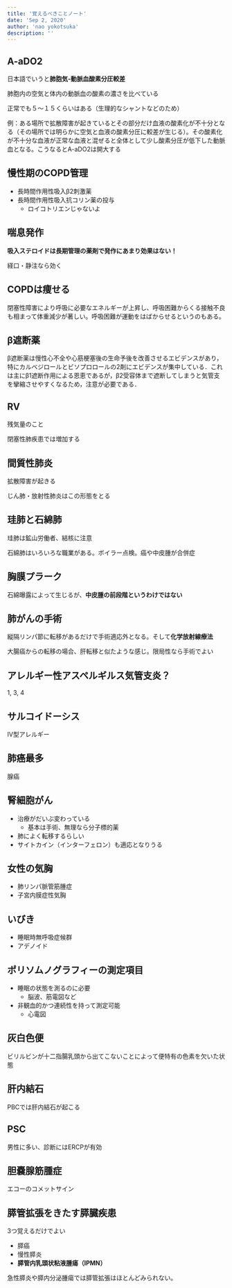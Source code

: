 ```yaml
---
title: '覚えるべきことノート'
date: 'Sep 2, 2020'
author: 'nao yokotsuka'
description: ''
---
```


## A-aDO2

日本語でいうと**肺胞気-動脈血酸素分圧較差**

肺胞内の空気と体内の動脈血の酸素の濃さを比べている

正常でも５〜１５くらいはある（生理的なシャントなどのため）

例：ある場所で拡散障害が起きているとその部分だけ血液の酸素化が不十分となる（その場所では明らかに空気と血液の酸素分圧に較差が生じる）。その酸素化が不十分な血液が正常な血液と混ぜると全体として少し酸素分圧が低下した動脈血となる。こうなるとA-aDO2は開大する

## 慢性期のCOPD管理

- 長時間作用性吸入β2刺激薬
- 長時間作用性吸入抗コリン薬の投与
  - ロイコトリエンじゃないよ

## 喘息発作

**吸入ステロイドは長期管理の薬剤で発作にあまり効果はない！**

経口・静注なら効く

## COPDは痩せる

閉塞性障害により呼吸に必要なエネルギーが上昇し、呼吸困難からくる接触不良も相まって体重減少が著しい。呼吸困難が運動をはばからせるというのもある。

## β遮断薬

β遮断薬は慢性心不全や心筋梗塞後の生命予後を改善させるエビデンスがあり，特にカルベジロールとビソプロロールの2剤にエビデンスが集中している．これは主にβ1遮断作用による恩恵であるが，β2受容体まで遮断してしまうと気管支を攣縮させやすくなるため，注意が必要である．

## RV

残気量のこと

閉塞性肺疾患では増加する

## 間質性肺炎

拡散障害が起きる

じん肺・放射性肺炎はこの形態をとる

## 珪肺と石綿肺

珪肺は鉱山労働者、結核に注意

石綿肺はいろいろな職業がある。ボイラー点検。癌や中皮腫が合併症

## 胸膜プラーク

石綿曝露によって生じるが、**中皮腫の前段階というわけではない**

## 肺がんの手術

縦隔リンパ節に転移があるだけで手術適応外となる。そして**化学放射線療法**

大腸癌からの転移の場合、肝転移と似たような感じ。限局性なら手術でよい

## アレルギー性アスペルギルス気管支炎？

1, 3, 4

## サルコイドーシス

Ⅳ型アレルギー

## 肺癌最多

腺癌

## 腎細胞がん

- 治療がだいぶ変わっている
  - 基本は手術、無理なら分子標的薬
- 肺によく転移するらしい
- サイトカイン（インターフェロン）も適応となりうる

## 女性の気胸

- 肺リンパ脈管筋腫症
- 子宮内膜症性気胸

## いびき

- 睡眠時無呼吸症候群
- アデノイド

## ポリソムノグラフィーの測定項目

- 睡眠の状態を測るのに必要
  - 脳波、筋電図など
- 非観血的かつ連続性を持って測定可能
  - 心電図

## 灰白色便

ビリルビンが十二指腸乳頭から出てこないことによって便特有の色素を欠いた状態

## 肝内結石

PBCでは肝内結石が起こる

## PSC

男性に多い、診断にはERCPが有効

## 胆嚢腺筋腫症

エコーのコメットサイン

## 膵管拡張をきたす膵臓疾患

3つ覚えるだけでよい

- 膵癌
- 慢性膵炎
- **膵管内乳頭状粘液腫瘍（IPMN）**

急性膵炎や膵内分泌腫瘍では膵管拡張はほとんどみられない。 